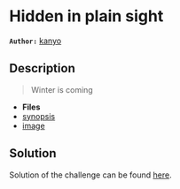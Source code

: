 # Hidden in plain sight

**`Author:`** [kanyo](https://github.com/Chaelsoo)

## Description

> Winter is coming

- **Files**
- [synopsis](./challenge/synopsis)
- [image](./challenge/got.jpg)

## Solution

Solution of the challenge can be found [here](solution/solve).
